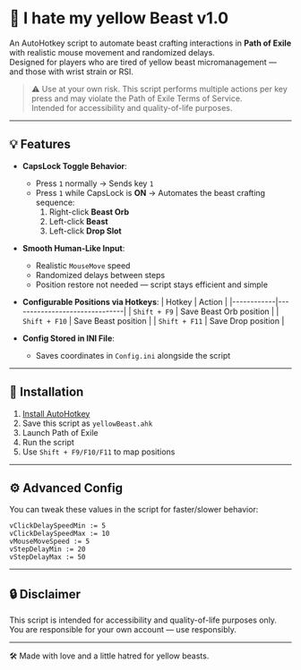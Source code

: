 # 🐍 I hate my yellow Beast v1.0

An AutoHotkey script to automate beast crafting interactions in **Path of Exile** with realistic mouse movement and randomized delays.  
Designed for players who are tired of yellow beast micromanagement — and those with wrist strain or RSI.

> ⚠️ Use at your own risk. This script performs multiple actions per key press and may violate the Path of Exile Terms of Service.  
> Intended for accessibility and quality-of-life purposes.

---

## 💡 Features

- **CapsLock Toggle Behavior**:
  - Press `1` normally → Sends key `1`
  - Press `1` while CapsLock is **ON** → Automates the beast crafting sequence:
    1. Right-click **Beast Orb**
    2. Left-click **Beast**
    3. Left-click **Drop Slot**

- **Smooth Human-Like Input**:
  - Realistic `MouseMove` speed
  - Randomized delays between steps
  - Position restore not needed — script stays efficient and simple

- **Configurable Positions via Hotkeys**:
  | Hotkey     | Action                        |
  |------------|-------------------------------|
  | `Shift + F9`  | Save Beast Orb position       |
  | `Shift + F10` | Save Beast position           |
  | `Shift + F11` | Save Drop position            |

- **Config Stored in INI File**:
  - Saves coordinates in `Config.ini` alongside the script

---

## 📁 Installation

1. [Install AutoHotkey](https://www.autohotkey.com/)
2. Save this script as `yellowBeast.ahk`
3. Launch Path of Exile
4. Run the script
5. Use `Shift + F9/F10/F11` to map positions

---

## ⚙️ Advanced Config

You can tweak these values in the script for faster/slower behavior:

```ahk
vClickDelaySpeedMin := 5
vClickDelaySpeedMax := 10
vMouseMoveSpeed := 5
vStepDelayMin := 20
vStepDelayMax := 50
```

---

## 🔒 Disclaimer

This script is intended for accessibility and quality-of-life purposes only.  
You are responsible for your own account — use responsibly.

---

🛠️ Made with love and a little hatred for yellow beasts.
